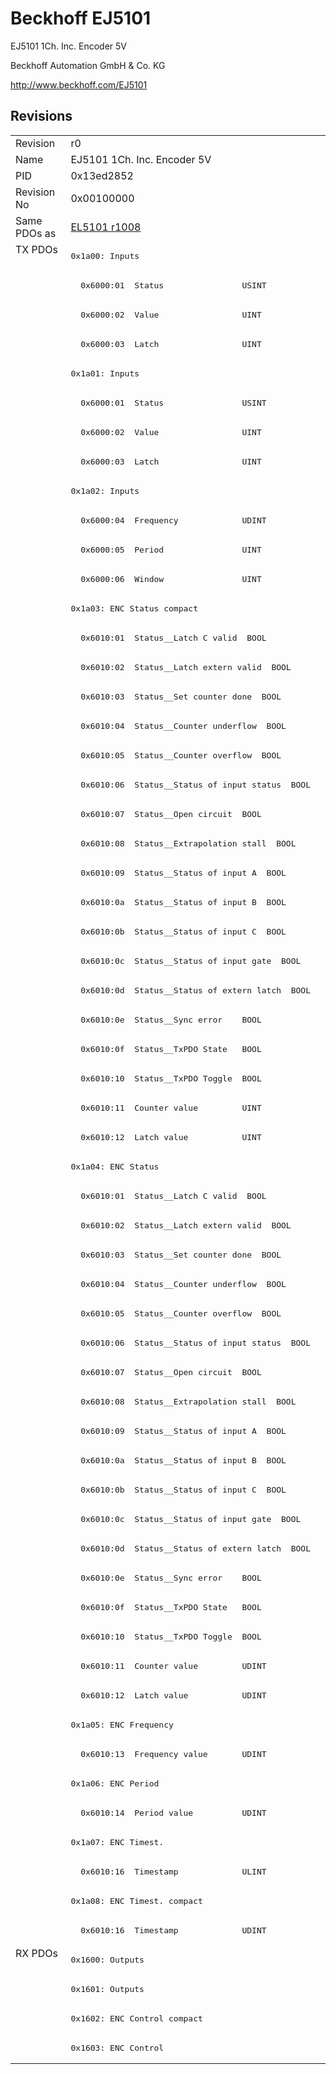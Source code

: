 # Beckhoff EJ5101

EJ5101 1Ch. Inc. Encoder 5V

Beckhoff Automation GmbH & Co. KG

http://www.beckhoff.com/EJ5101

## Revisions
<table>
<tr >
<td>Revision</td>
<td>r0</td>
</tr>
<tr >
<td>Name</td>
<td>EJ5101 1Ch. Inc. Encoder 5V</td>
</tr>
<tr >
<td>PID</td>
<td>0x13ed2852</td>
</tr>
<tr >
<td>Revision No</td>
<td>0x00100000</td>
</tr>
<tr >
<td>Same PDOs as</td>
<td><a href="EL5101">EL5101 r1008</a></td>
</tr>
<tr class="txpdo pdosection">
<td rowspan=58 valign=top>TX PDOs</td>
<td><pre>0x1a00: Inputs</pre></td>
<td></td>
</tr>
<tr class="txpdo">
<td><pre>  0x6000:01  Status                USINT</pre></td>
</tr>
<tr class="txpdo">
<td><pre>  0x6000:02  Value                 UINT</pre></td>
</tr>
<tr class="txpdo">
<td><pre>  0x6000:03  Latch                 UINT</pre></td>
</tr>
<tr class="txpdo pdosection">
<td><pre>0x1a01: Inputs</pre></td>
</tr>
<tr class="txpdo">
<td><pre>  0x6000:01  Status                USINT</pre></td>
</tr>
<tr class="txpdo">
<td><pre>  0x6000:02  Value                 UINT</pre></td>
</tr>
<tr class="txpdo">
<td><pre>  0x6000:03  Latch                 UINT</pre></td>
</tr>
<tr class="txpdo pdosection">
<td><pre>0x1a02: Inputs</pre></td>
</tr>
<tr class="txpdo">
<td><pre>  0x6000:04  Frequency             UDINT</pre></td>
</tr>
<tr class="txpdo">
<td><pre>  0x6000:05  Period                UINT</pre></td>
</tr>
<tr class="txpdo">
<td><pre>  0x6000:06  Window                UINT</pre></td>
</tr>
<tr class="txpdo pdosection">
<td><pre>0x1a03: ENC Status compact</pre></td>
</tr>
<tr class="txpdo">
<td><pre>  0x6010:01  Status__Latch C valid  BOOL</pre></td>
</tr>
<tr class="txpdo">
<td><pre>  0x6010:02  Status__Latch extern valid  BOOL</pre></td>
</tr>
<tr class="txpdo">
<td><pre>  0x6010:03  Status__Set counter done  BOOL</pre></td>
</tr>
<tr class="txpdo">
<td><pre>  0x6010:04  Status__Counter underflow  BOOL</pre></td>
</tr>
<tr class="txpdo">
<td><pre>  0x6010:05  Status__Counter overflow  BOOL</pre></td>
</tr>
<tr class="txpdo">
<td><pre>  0x6010:06  Status__Status of input status  BOOL</pre></td>
</tr>
<tr class="txpdo">
<td><pre>  0x6010:07  Status__Open circuit  BOOL</pre></td>
</tr>
<tr class="txpdo">
<td><pre>  0x6010:08  Status__Extrapolation stall  BOOL</pre></td>
</tr>
<tr class="txpdo">
<td><pre>  0x6010:09  Status__Status of input A  BOOL</pre></td>
</tr>
<tr class="txpdo">
<td><pre>  0x6010:0a  Status__Status of input B  BOOL</pre></td>
</tr>
<tr class="txpdo">
<td><pre>  0x6010:0b  Status__Status of input C  BOOL</pre></td>
</tr>
<tr class="txpdo">
<td><pre>  0x6010:0c  Status__Status of input gate  BOOL</pre></td>
</tr>
<tr class="txpdo">
<td><pre>  0x6010:0d  Status__Status of extern latch  BOOL</pre></td>
</tr>
<tr class="txpdo">
<td><pre>  0x6010:0e  Status__Sync error    BOOL</pre></td>
</tr>
<tr class="txpdo">
<td><pre>  0x6010:0f  Status__TxPDO State   BOOL</pre></td>
</tr>
<tr class="txpdo">
<td><pre>  0x6010:10  Status__TxPDO Toggle  BOOL</pre></td>
</tr>
<tr class="txpdo">
<td><pre>  0x6010:11  Counter value         UINT</pre></td>
</tr>
<tr class="txpdo">
<td><pre>  0x6010:12  Latch value           UINT</pre></td>
</tr>
<tr class="txpdo pdosection">
<td><pre>0x1a04: ENC Status</pre></td>
</tr>
<tr class="txpdo">
<td><pre>  0x6010:01  Status__Latch C valid  BOOL</pre></td>
</tr>
<tr class="txpdo">
<td><pre>  0x6010:02  Status__Latch extern valid  BOOL</pre></td>
</tr>
<tr class="txpdo">
<td><pre>  0x6010:03  Status__Set counter done  BOOL</pre></td>
</tr>
<tr class="txpdo">
<td><pre>  0x6010:04  Status__Counter underflow  BOOL</pre></td>
</tr>
<tr class="txpdo">
<td><pre>  0x6010:05  Status__Counter overflow  BOOL</pre></td>
</tr>
<tr class="txpdo">
<td><pre>  0x6010:06  Status__Status of input status  BOOL</pre></td>
</tr>
<tr class="txpdo">
<td><pre>  0x6010:07  Status__Open circuit  BOOL</pre></td>
</tr>
<tr class="txpdo">
<td><pre>  0x6010:08  Status__Extrapolation stall  BOOL</pre></td>
</tr>
<tr class="txpdo">
<td><pre>  0x6010:09  Status__Status of input A  BOOL</pre></td>
</tr>
<tr class="txpdo">
<td><pre>  0x6010:0a  Status__Status of input B  BOOL</pre></td>
</tr>
<tr class="txpdo">
<td><pre>  0x6010:0b  Status__Status of input C  BOOL</pre></td>
</tr>
<tr class="txpdo">
<td><pre>  0x6010:0c  Status__Status of input gate  BOOL</pre></td>
</tr>
<tr class="txpdo">
<td><pre>  0x6010:0d  Status__Status of extern latch  BOOL</pre></td>
</tr>
<tr class="txpdo">
<td><pre>  0x6010:0e  Status__Sync error    BOOL</pre></td>
</tr>
<tr class="txpdo">
<td><pre>  0x6010:0f  Status__TxPDO State   BOOL</pre></td>
</tr>
<tr class="txpdo">
<td><pre>  0x6010:10  Status__TxPDO Toggle  BOOL</pre></td>
</tr>
<tr class="txpdo">
<td><pre>  0x6010:11  Counter value         UDINT</pre></td>
</tr>
<tr class="txpdo">
<td><pre>  0x6010:12  Latch value           UDINT</pre></td>
</tr>
<tr class="txpdo pdosection">
<td><pre>0x1a05: ENC Frequency</pre></td>
</tr>
<tr class="txpdo">
<td><pre>  0x6010:13  Frequency value       UDINT</pre></td>
</tr>
<tr class="txpdo pdosection">
<td><pre>0x1a06: ENC Period</pre></td>
</tr>
<tr class="txpdo">
<td><pre>  0x6010:14  Period value          UDINT</pre></td>
</tr>
<tr class="txpdo pdosection">
<td><pre>0x1a07: ENC Timest.</pre></td>
</tr>
<tr class="txpdo">
<td><pre>  0x6010:16  Timestamp             ULINT</pre></td>
</tr>
<tr class="txpdo pdosection">
<td><pre>0x1a08: ENC Timest. compact</pre></td>
</tr>
<tr class="txpdo">
<td><pre>  0x6010:16  Timestamp             UDINT</pre></td>
</tr>
<tr class="rxpdo pdosection">
<td rowspan=4 valign=top>RX PDOs</td>
<td><pre>0x1600: Outputs</pre></td>
<td></td>
</tr>
<tr class="rxpdo pdosection">
<td><pre>0x1601: Outputs</pre></td>
</tr>
<tr class="rxpdo pdosection">
<td><pre>0x1602: ENC Control compact</pre></td>
</tr>
<tr class="rxpdo pdosection">
<td><pre>0x1603: ENC Control</pre></td>
</tr>
</table>
